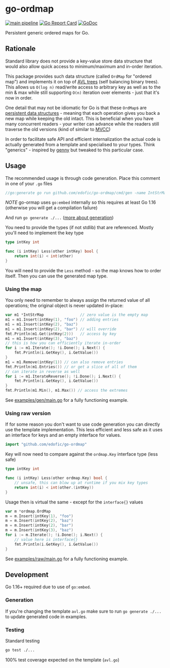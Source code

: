 # go-ordmap

[![main pipeline](https://github.com/edofic/go-ordmap/actions/workflows/main.yml/badge.svg)](https://github.com/edofic/go-ordmap/actions/workflows/main.yml)
[![Go Report Card](https://goreportcard.com/badge/github.com/edofic/go-ordmap)](https://goreportcard.com/report/github.com/edofic/go-ordmap)
[![GoDoc](https://godoc.org/github.com/gopherjs/vecty?status.svg)](https://godoc.org/github.com/edofic/go-ordmap)

Persistent generic ordered maps for Go.

## Rationale

Standard library does not provide a key-value store data structure that would
also allow quick access to minimum/maximum and in-order iteration.

This package provides such data structure (called `OrdMap` for "ordered map")
and implements it on top of [AVL trees](https://en.wikipedia.org/wiki/AVL_tree)
(self balancing binary trees). This allows us `O(log n)` read/write access to
arbitrary key as well as to the min & max while still supporting `O(n)`
iteration over elements - just that it's now in order.

One detail that may not be idiomatic for Go is that these `OrdMap`s are
[persistent data
structures](https://en.wikipedia.org/wiki/Persistent_data_structure) - meaning
that each operation gives you back a new map while keeping the old intact. This
is beneficial when you have many concurrent readers - your writer can advance
while the readers still traverse the old versions (kind of similar to
[MVCC](https://en.wikipedia.org/wiki/Multiversion_concurrency_control))

In order to facilitate safe API and efficient internalization the actual code
is actually generated from a template and specialised to your types. Think
"generics" - inspired by [genny](https://github.com/cheekybits/genny) but
tweaked to this particular case.

## Usage

The recommended usage is through code generation. Place this comment in one of
your `.go` files

```go
//go:generate go run github.com/edofic/go-ordmap/cmd/gen -name IntStrMap -key intKey -value string -target ./int_str_map.go
```

*NOTE* go-ormap uses `go:embed` internally so this requires at least Go 1.16
(otherwise you will get a compilation failure)

And run `go generate ./...`  ([more about generation](https://blog.golang.org/generate))

You need to provide the types (if not stdlib) that are referenced. Mostly
you'll need to implement the key type

```go
type intKey int

func (i intKey) Less(other intKey) bool {
	return int(i) < int(other)
}
```

You will need to provide the `Less` method - so the map knows how to order
itself. Then you can use the generated map type.

### Using the map

You only need to remember to always assign the returned value of all
operations; the original object is never updated in-place:

```go
var m1 *IntStrMap                // zero value is the empty map
m1 = m1.Insert(intKey(1), "foo") // adding entries
m1 = m1.Insert(intKey(2), "baz")
m1 = m1.Insert(intKey(2), "bar") // will override
fmt.Println(m1.Get(intKey(2)))   // access by key
m1 = m1.Insert(intKey(3), "baz")
// this is how you can efficiently iterate in-order
for i := m1.Iterate(); !i.Done(); i.Next() {
    fmt.Println(i.GetKey(), i.GetValue())
}
m1 = m1.Remove(intKey(1)) // can also remove entries
fmt.Println(m1.Entries()) // or get a slice of all of them
// can iterate in reverse as well
for i := m1.IterateReverse(); !i.Done(); i.Next() {
    fmt.Println(i.GetKey(), i.GetValue())
}
fmt.Println(m1.Min(), m1.Max()) // access the extremes
```

See
[examples/gen/main.go](https://github.com/edofic/go-ordmap/blob/master/examples/gen/main.go)
for a fully functioning example.

### Using raw version

If for some reason you don't want to use code generation you can directly use
the template implementation. This less efficient and less safe as it uses an
interface for keys and an empty interface for values.

```go
import "github.com/edofic/go-ordmap"
```

Key will now need to compare against the `ordmap.Key` interface type (less safe)

```go
type intKey int

func (i intKey) Less(other ordmap.Key) bool {
	// unsafe, this can blow up at runtime if you mix key types
	return int(i) < int(other.(intKey))
}
```

Usage then is virtual the same - except for the `interface{}` values

```go
var m *ordmap.OrdMap
m = m.Insert(intKey(1), "foo")
m = m.Insert(intKey(2), "baz")
m = m.Insert(intKey(2), "bar")
m = m.Insert(intKey(3), "baz")
for i := m.Iterate(); !i.Done(); i.Next() {
    // value here is interface{}
    fmt.Println(i.GetKey(), i.GetValue())
}
```

See
[examples/raw/main.go](https://github.com/edofic/go-ordmap/blob/master/examples/raw/main.go)
for a fully functioning example.

## Development

Go 1.16+ required due to use of `go:embed`.

### Generation

If you're changing the template `avl.go` make sure to run `go generate ./...` to
update generated code in examples.

### Testing

Standard testing

```sh
go test ./...
```

100% test coverage expected on the template (`avl.go`)
